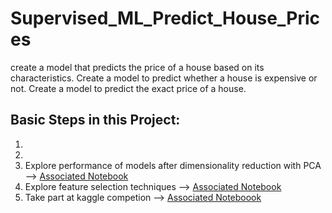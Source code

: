 # Supervised_ML_Predict_House_Prices
create a model that predicts the price of a house based on its characteristics. Create a model to predict whether a house is expensive or not. Create a model to predict the exact price of a house.




## Basic Steps in this Project: 
1. 
2. 
3. Explore performance of models after dimensionality reduction with PCA 
--> [Associated Notebook](../main/housing_prices_regression_pca.ipynb) 
4. Explore feature selection techniques 
--> [Associated Notebook](../main/feature_selection_housing_prices.ipynb) 
5. Take part at kaggle competion
--> [Associated Noteboook](../main/kaggle_competition_feature_selection_housing_prices_model.ipynb)
